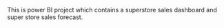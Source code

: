 This is power BI project which contains a superstore sales dashboard and super store sales forecast.
